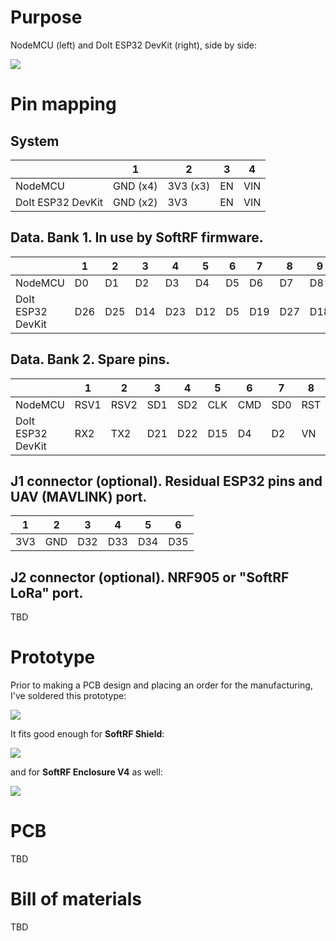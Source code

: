 # Purpose

NodeMCU (left) and DoIt ESP32 DevKit (right), side by side: <br>

![](https://github.com/lyusupov/SoftRF/raw/master/documents/images/ESP32-NODEMCU-ADAPTER-1.jpg)

# Pin mapping

## System

|  | 1 | 2 | 3 | 4 |
| ----------------- | -------- | -------- | -- | --- |
| NodeMCU           | GND (x4) | 3V3 (x3) | EN | VIN |
| DoIt ESP32 DevKit | GND (x2) | 3V3      | EN | VIN |

## Data. Bank 1. In use by SoftRF firmware.

|  |1|2|3|4|5|6|7|8|9|10|11|12|13|
| ----------------- |--|--|--|--|--|--|--|--|--|---|---|--|---|
| NodeMCU           |D0|D1|D2|D3|D4|D5|D6|D7|D8|RX|TX|A0|SD3|
| DoIt ESP32 DevKit |D26|D25|D14|D23|D12|D5|D19|D27|D18|RX0|TX0|VP|D13|

## Data. Bank 2. Spare pins.

|  |1|2|3|4|5|6|7|8|
| ----------------- |--|--|--|--|--|--|--|--|
| NodeMCU           |RSV1|RSV2|SD1|SD2|CLK|CMD|SD0|RST|
| DoIt ESP32 DevKit |RX2|TX2|D21|D22|D15|D4|D2|VN|

## J1 connector (optional). Residual ESP32 pins and UAV (MAVLINK) port.

|1|2|3|4|5|6|
|--|--|--|--|--|--|
|3V3|GND|D32|D33|D34|D35|


## J2 connector (optional). NRF905 or "SoftRF LoRa" port.

TBD

# Prototype

Prior to making a PCB design and placing an order for the manufacturing, I've soldered this prototype: <br>

![](https://github.com/lyusupov/SoftRF/raw/master/documents/images/ESP32-NODEMCU-ADAPTER-2.jpg)

It fits good enough for **SoftRF Shield**: <br> 

![](https://github.com/lyusupov/SoftRF/raw/master/documents/images/ESP32-NODEMCU-ADAPTER-3.jpg)

and for **SoftRF Enclosure V4** as well:  <br>

![](https://github.com/lyusupov/SoftRF/raw/master/documents/images/ESP32-NODEMCU-ADAPTER-4.jpg)

# PCB

TBD

# Bill of materials

TBD
